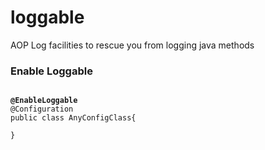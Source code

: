 # loggable
AOP Log facilities to rescue you from logging java methods

### Enable Loggable
<pre><code>
<b>@EnableLoggable</b>
@Configuration
public class AnyConfigClass{

}
</code></pre>
